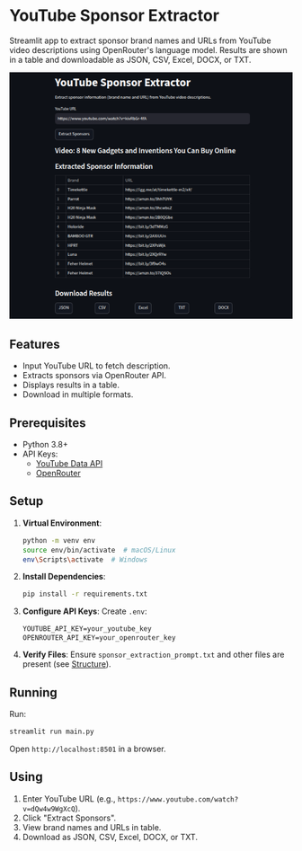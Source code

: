 # YouTube Sponsor Extractor

Streamlit app to extract sponsor brand names and URLs from YouTube video descriptions using OpenRouter's language model. Results are shown in a table and downloadable as JSON, CSV, Excel, DOCX, or TXT.

![YouTube Sponsor Extractor Demo](./assets/demo.png)

## Features
- Input YouTube URL to fetch description.
- Extracts sponsors via OpenRouter API.
- Displays results in a table.
- Download in multiple formats.

## Prerequisites
- Python 3.8+
- API Keys:
  - [YouTube Data API](https://console.cloud.google.com/)
  - [OpenRouter](https://openrouter.ai/)

## Setup
1. **Virtual Environment**:
   ```bash
   python -m venv env
   source env/bin/activate  # macOS/Linux
   env\Scripts\activate  # Windows
   ```

2. **Install Dependencies**:
   ```bash
   pip install -r requirements.txt
   ```

3. **Configure API Keys**:
   Create `.env`:
   ```
   YOUTUBE_API_KEY=your_youtube_key
   OPENROUTER_API_KEY=your_openrouter_key
   ```

4. **Verify Files**:
   Ensure `sponsor_extraction_prompt.txt` and other files are present (see [Structure](#structure)).

## Running
Run:
```bash
streamlit run main.py
```
Open `http://localhost:8501` in a browser.

## Using
1. Enter YouTube URL (e.g., `https://www.youtube.com/watch?v=dQw4w9WgXcQ`).
2. Click "Extract Sponsors".
3. View brand names and URLs in table.
4. Download as JSON, CSV, Excel, DOCX, or TXT.
